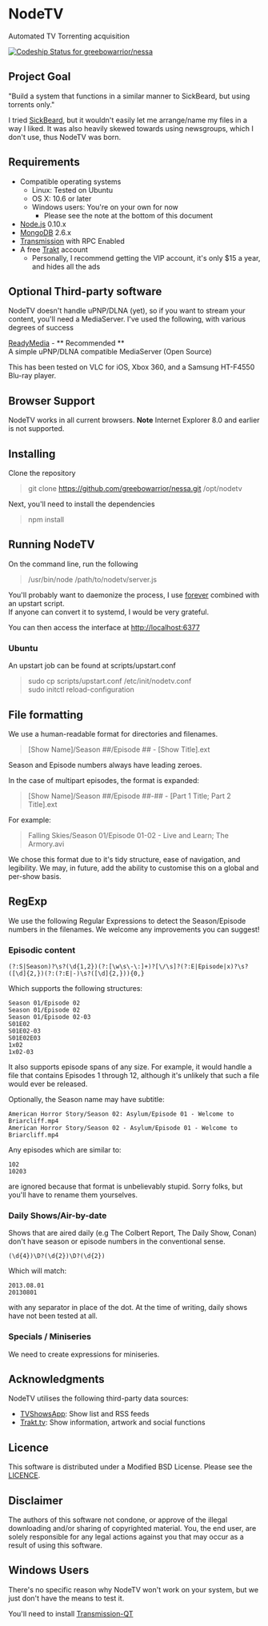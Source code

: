 # NodeTV 
Automated TV Torrenting acquisition

[ ![Codeship Status for greebowarrior/nessa](https://codeship.io/projects/dc9bec00-3cd7-0132-2ca6-12c33aebd1cb/status)](https://codeship.io/projects/43087)

## Project Goal

"Build a system that functions in a similar manner to SickBeard, but using torrents only."

I tried [SickBeard](http://sickbeard.com/), but it wouldn't easily let me arrange/name my files in a way I liked. It was also heavily skewed towards using newsgroups, which I don't use, thus NodeTV was born.


## Requirements

- Compatible operating systems
	- Linux: Tested on Ubuntu
	- OS X: 10.6 or later
	- Windows users: You're on your own for now
		- Please see the note at the bottom of this document
- [Node.js](http://nodejs.org) 0.10.x
- [MongoDB](http://mongodb.org) 2.6.x
- [Transmission](http://transmissionbt.com) with RPC Enabled
- A free [Trakt](http://trakt.tv) account
	- Personally, I recommend getting the VIP account, it's only $15 a year, and hides all the ads

## Optional Third-party software
NodeTV doesn't handle uPNP/DLNA (yet), so if you want to stream your content, you'll need a MediaServer. I've used the following, with various degrees of success


[ReadyMedia](minidlna.sourceforge.net) - ** Recommended **  
A simple uPNP/DLNA compatible MediaServer (Open Source)  
  
This has been tested on VLC for iOS, Xbox 360, and a Samsung HT-F4550 Blu-ray player. 


## Browser Support

NodeTV works in all current browsers.
**Note** Internet Explorer 8.0 and earlier is not supported.


## Installing

Clone the repository
> git clone https://github.com/greebowarrior/nessa.git /opt/nodetv

Next, you'll need to install the dependencies
> npm install


## Running NodeTV

On the command line, run the following
> /usr/bin/node /path/to/nodetv/server.js

You'll probably want to daemonize the process, I use [forever](https://github.com/nodejitsu/forever) combined with an upstart script.  
If anyone can convert it to systemd, I would be very grateful.

You can then access the interface at [http://localhost:6377](http://localhost:6377)  

### Ubuntu
An upstart job can be found at scripts/upstart.conf
> sudo cp scripts/upstart.conf /etc/init/nodetv.conf  
> sudo initctl reload-configuration


## File formatting

We use a human-readable format for directories and filenames.
>[Show Name]/Season ##/Episode ## - [Show Title].ext

Season and Episode numbers always have leading zeroes.

In the case of multipart episodes, the format is expanded:
> [Show Name]/Season ##/Episode ##-## - [Part 1 Title; Part 2 Title].ext

For example:

> Falling Skies/Season 01/Episode 01-02 - Live and Learn; The Armory.avi

We chose this format due to it's tidy structure, ease of navigation, and legibility. We may, in future, add the ability to customise this on a global and per-show basis.


## RegExp

We use the following Regular Expressions to detect the Season/Episode numbers in the filenames.
We welcome any improvements you can suggest!

### Episodic content
	
	(?:S|Season)?\s?(\d{1,2})(?:[\w\s\-\:]+)?[\/\s]?(?:E|Episode|x)?\s?([\d]{2,})(?:(?:E|-)\s?([\d]{2,})){0,}

Which supports the following structures:
	
	Season 01/Episode 02
	Season 01/Episode 02
	Season 01/Episode 02-03
	S01E02
	S01E02-03
	S01E02E03
	1x02
	1x02-03

It also supports episode spans of any size. For example, it would handle a file that contains Episodes 1 through 12, although it's unlikely that such a file would ever be released.	

Optionally, the Season name may have subtitle:
	
	American Horror Story/Season 02: Asylum/Episode 01 - Welcome to Briarcliff.mp4
	American Horror Story/Season 02 - Asylum/Episode 01 - Welcome to Briarcliff.mp4

Any episodes which are similar to:	

	102
	10203
	
are ignored because that format is unbelievably stupid. Sorry folks, but you'll have to rename them yourselves.

### Daily Shows/Air-by-date

Shows that are aired daily (e.g The Colbert Report, The Daily Show, Conan) don't have season or episode numbers in the conventional sense.
	
	(\d{4})\D?(\d{2})\D?(\d{2})
Which will match:
	
	2013.08.01
	20130801
	
with any separator in place of the dot.
At the time of writing, daily shows have not been tested at all.

### Specials / Miniseries

We need to create expressions for miniseries.


			
## Acknowledgments

NodeTV utilises the following third-party data sources:

- [TVShowsApp](http://tvshowsapp.com): Show list and RSS feeds
- [Trakt.tv](http://trakt.tv): Show information, artwork and social functions



## Licence

This software is distributed under a Modified BSD License. Please see the [LICENCE](docs/LICENCE.md).



## Disclaimer

The authors of this software not condone, or approve of the illegal downloading and/or sharing of copyrighted material. You, the end user, are solely responsible for any legal actions against you that may occur as a result of using this software.



## Windows Users

There's no specific reason why NodeTV won't work on your system, but we just don't have the means to test it.

You'll need to install [Transmission-QT](http://sourceforge.net/projects/trqtw/)
